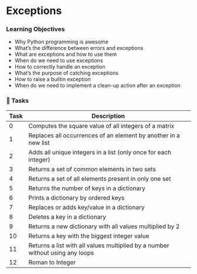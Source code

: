 # Exceptions

### Learning Objectives
- Why Python programming is awesome
- What’s the difference between errors and exceptions
- What are exceptions and how to use them
- When do we need to use exceptions
- How to correctly handle an exception
- What’s the purpose of catching exceptions
- How to raise a builtin exception
- When do we need to implement a clean-up action after an exception

### :file_folder: Tasks
Task | Description
----- | -----
0 | Computes the square value of all integers of a matrix |
1 | Replaces all occurrences of an element by another in a new list |
2 | Adds all unique integers in a list (only once for each integer) |
3 | Returns a set of common elements in two sets |
4 | Returns a set of all elements present in only one set |
5 | Returns the number of keys in a dictionary |
6 | Prints a dictionary by ordered keys |
7 | Replaces or adds key/value in a dictionary |
8 | Deletes a key in a dictionary |
9 | Returns a new dictionary with all values multiplied by 2 |
10 | Returns a key with the biggest integer value |
11 | Returns a list with all values multiplied by a number without using any loops |
12 | Roman to Integer |